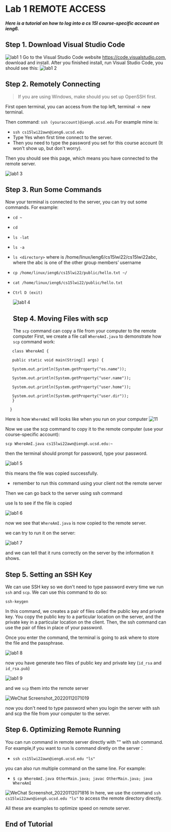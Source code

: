 # Lab 1 REMOTE ACCESS

***Here is a tutorial on how to log into a cs 15l course-specific account on ieng6.***

## Step 1. Download Visual Studio Code

![lab1 1](https://user-images.githubusercontent.com/97600878/149136487-f3ce64e3-9c35-4ff7-bc74-b65f3e28d578.png)
Go to the Visual Studio Code website https://code.visualstudio.com, download and install.
After you finished install, run Visual Studio Code, you should see this:
![lab1 2](https://user-images.githubusercontent.com/97600878/149136788-28b656f0-d425-4064-8740-f3ba68e86279.png)

## Step 2. Remotely Connecting

>If you are using Windows, make should you set up OpenSSH first.

First open terminal, you can access from the top left, terminal -> new terminal.

Then command: `ssh (youraccount)@ieng6.ucsd.edu`
For example mine is:
- `ssh cs15lwi22awn@ieng6.ucsd.edu`
- Type Yes when first time connect to the server.
- Then you need to type the password you set for this course account (It won't show up, but don't worry).

Then you should see this page, which means you have connected to the remote server.

![lab1 3](https://user-images.githubusercontent.com/97600878/149138744-647938a5-bc25-4256-ab72-c471031ab26d.png)

## Step 3. Run Some Commands

Now your terminal is connected to the server, you can try out some commands. For example:

- `cd ~`
- `cd`
- `ls -lat`
- `ls -a`
- `ls <directory>` where <directory> is /home/linux/ieng6/cs15lwi22/cs15lwi22abc, where the abc is one of the other group members’ username
- `cp /home/linux/ieng6/cs15lwi22/public/hello.txt ~/`
- `cat /home/linux/ieng6/cs15lwi22/public/hello.txt`
- `Ctrl D (exit)`
  
  ![lab1 4](https://user-images.githubusercontent.com/97600878/149139644-b44b6c46-bd23-457d-a437-3e381c75e5e3.png)

  ## Step 4. Moving Files with scp
  
  The `scp` command can copy a file from your computer to the remote computer
  First, we create a file call `WhereAmI.java` to demonstrate how `scp` command work:

 ```
    class WhereAmI {
  
    public static void main(String[] args) {
  
    System.out.println(System.getProperty("os.name"));
  
    System.out.println(System.getProperty("user.name"));
  
    System.out.println(System.getProperty("user.home"));
  
    System.out.println(System.getProperty("user.dir"));
    }
  
   }
  ```
  
  Here is how `WhereAmI` will looks like when you run on your computer
  ![11](https://user-images.githubusercontent.com/97600878/149141050-5401e811-f830-4dd8-ab02-43e43d9b45d3.png)
  
  Now we use the scp command to copy it to the remote computer (use your course-specific account):
  
  `scp WhereAmI.java cs15lwi22awn@ieng6.ucsd.edu:~`
  
  then the terminal should prompt for password, type your password.
  
  ![lab1 5](https://user-images.githubusercontent.com/97600878/149144517-ca99b98d-e782-402f-afb2-291e70c79ca8.png)
  
  this means the file was copied successfully.
  
  - remember to run this command using your client not the remote server
  
  Then we can go back to the server using ssh command
  
  use ls to see if the file is copied
  
  ![lab1 6](https://user-images.githubusercontent.com/97600878/149144734-1d8d5858-9b43-408f-80b2-ed65ed7f0afe.png)
  
  now we see that `WhereAmI.java` is now copied to the remote server. 
  
  we can try to run it on the server:
  
  ![lab1 7](https://user-images.githubusercontent.com/97600878/149144995-a68e9737-873c-4335-bf62-b1231655c9fe.png)
  
  and we can tell that it runs correctly on the server by the information it shows.
 
  ## Step 5. Setting an SSH Key
  
  We can use SSH key so we don't need to type password every time we run `ssh` and `scp`. 
  We can use this command to do so:
  
  `ssh-keygen`
  
  In this command, we creates a pair of files called the public key and private key. You copy the public key to a particular location on the server, and the private key in a 
  particular location on the client. Then, the ssh command can use the pair of files in place of your password.
  
  Once you enter the command, the terminal is going to ask where to store the file and the passphrase.
  
  ![lab1 8](https://user-images.githubusercontent.com/97600878/149162125-7c13f247-9fb8-4d45-8c65-ee5f27f88302.png)

  now you have generate two files of public key and private key (`id_rsa` and `id_rsa.pub`)
  
  ![lab1 9](https://user-images.githubusercontent.com/97600878/149162308-5be050d0-26bf-4043-8035-d4d1c0d52150.png)
  
  and we `scp` them into the remote server
  
  ![WeChat Screenshot_20220112071019](https://user-images.githubusercontent.com/97600878/149166883-00a4bbc7-ad3b-4fea-adba-74a3308bec71.png)
  
  now you don't need to type password when you login the server with ssh and scp the file from your computer to the server.
  
  
  ## Step 6. Optimizing Remote Running
  
  You can run command in remote server directly with "" with ssh command. For example,if you want to run ls command diretly on the server：
  
  - `ssh cs15lwi22awn@ieng6.ucsd.edu "ls"`
  
  you can also run multiple command on the same line. For example:
  
  - `$ cp WhereAmI.java OtherMain.java; javac OtherMain.java; java WhereAmI`
  
 ![WeChat Screenshot_20220112071816](https://user-images.githubusercontent.com/97600878/149168375-e5517419-d287-41b5-b260-fcccfcf96ad1.png)
  In here, we use the command  `ssh cs15lwi22awn@ieng6.ucsd.edu "ls"` to access the remote directory directly.

  All these are examples to optimize speed on remote server.
  
## End of Tutorial
  
